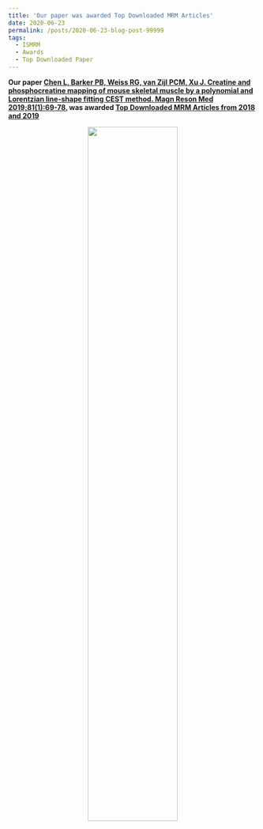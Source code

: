 ```yaml
---
title: 'Our paper was awarded Top Downloaded MRM Articles'
date: 2020-06-23
permalink: /posts/2020-06-23-blog-post-99999
tags:
  - ISMRM
  - Awards
  - Top Downloaded Paper
---
```

<b>Our paper <a href='http://linchenmri.github.io/publications/7-Apr-2015-paper-title-number-100005' target="_blank">Chen L, Barker PB, Weiss RG, van Zijl PCM, Xu J. Creatine and phosphocreatine mapping of mouse skeletal muscle by a polynomial and Lorentzian line-shape fitting CEST method. Magn Reson Med 2019;81(1):69-78.</a> was awarded <a href='https://blog.ismrm.org/2020/06/23/top-downloaded-mrm-articles-from-2018-and-2019/' target="_blank"> Top Downloaded MRM Articles from 2018 and 2019</a></b><br>
<center><img width = "60%" src="http://linchenmri.github.io/files/MRM2-565x420.png" alt=""></center>